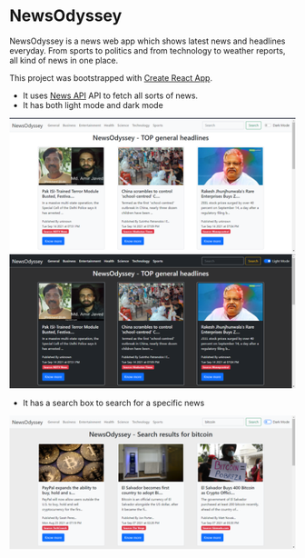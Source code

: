 # NewsOdyssey

NewsOdyssey is a news web app which shows latest news and headlines everyday. From sports to politics and from technology to weather reports, all kind of news in one place.

This project was bootstrapped with [Create React App](https://github.com/facebook/create-react-app).

- It uses [News API](https://newsapi.org/) API to fetch all sorts of news.
- It has both light mode and dark mode

![LightMode](./lightMode.png)
![DarkMode](./darkMode.png)
- It has a search box to search for a specific news

![specificSearch](./searchFeature.png)